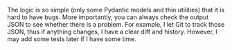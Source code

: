 The logic is so simple (only some Pydantic models and thin utilities) that it is hard to have bugs. More importantly, you can always check the output JSON to see whether there is a problem. For example, I let Git to track those JSON, thus if anything changes, I have a clear diff and history. However, I may add some tests later if I have some time.
